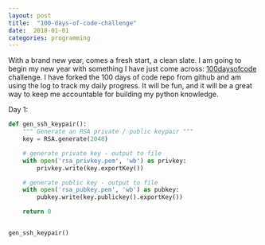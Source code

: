 ```yaml
---
layout: post
title:  "100-days-of-code-challenge"
date:  2018-01-01
categories: programming
---
```


With a brand new year, comes a fresh start, a clean slate. I am going to begin
my new year with something I have just come across: [100daysofcode](http://100daysofcode.com/) challenge. 
I have forked the 100 days of code repo from github and am using the log to
track my daily progress. It will be fun, and it will be a great way to keep me
accountable for building my python knowledge.

Day 1:
```python
def gen_ssh_keypair():
    """ Generate an RSA private / public keypair """
    key = RSA.generate(2048)

    # generate private key - output to file
    with open('rsa_privkey.pem', 'wb') as privkey:
        privkey.write(key.exportKey())

    # generate public key - output to file
    with open('rsa_pubkey.pem', 'wb') as pubkey:
        pubkey.write(key.publickey().exportKey())

    return 0


gen_ssh_keypair()
```
